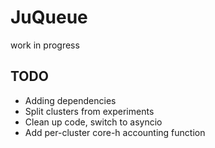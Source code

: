 # JuQueue
work in progress

## TODO
- Adding dependencies
- Split clusters from experiments
- Clean up code, switch to asyncio
- Add per-cluster core-h accounting function